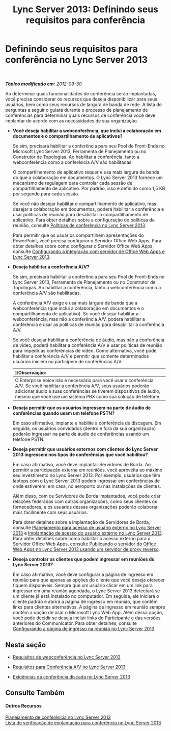 ﻿---
title: 'Lync Server 2013: Definindo seus requisitos para conferência'
TOCTitle: Definindo seus requisitos para conferência
ms:assetid: 5c83e268-22bf-42b2-bac3-3237b5e02e03
ms:mtpsurl: https://technet.microsoft.com/pt-br/library/JJ204935(v=OCS.15)
ms:contentKeyID: 49306838
ms.date: 05/19/2016
mtps_version: v=OCS.15
ms.translationtype: HT
---

# Definindo seus requisitos para conferência no Lync Server 2013

 

_**Tópico modificado em:** 2012-09-30_

Ao determinar quais funcionalidades de conferência serão implantadas, você precisa considerar os recursos que deseja disponibilizar para seus usuários, bem como seus recursos de largura de banda de rede. A lista de perguntas a seguir o guiará durante o processo de planejamento de conferências para determinar quais recursos de conferência você deve implantar de acordo com as necessidades de sua organização.

  - **Você deseja habilitar a webconferência, que inclui a colaboração em documentos e o compartilhamento de aplicativos?**
    
    Se sim, precisará habilitar a conferência para seu Pool de Front-Ends no Microsoft Lync Server 2013, Ferramenta de Planejamento ou no Construtor de Topologias. Ao habilitar a conferência, tanto a webconferência como a conferência A/V são habilitadas.
    
    O compartilhamento de aplicativo requer e usa mais largura de banda do que a colaboração em documentos. O Lync Server 2013 fornece um mecanismo de regulagem para controlar cada sessão de compartilhamento de aplicativo. Por padrão, isso é definido como 1,5 KB por segundo para cada sessão.
    
    Se você não desejar habilitar o compartilhamento de aplicativo, mas desejar a colaboração em documentos, poderá habilitar a conferência e usar políticas de reunião para desabilitar o compartilhamento de aplicativo. Para obter detalhes sobre a configuração de políticas de reunião, consulte [Políticas de conferência no Lync Server 2013](lync-server-2013-conferencing-policies.md).
    
    Para permitir que os usuários compartilhem apresentações do PowerPoint, você precisa configurar o Servidor Office Web Apps. Para obter detalhes sobre como configurar o Servidor Office Web Apps, consulte [Configurando a integração com servidor de Office Web Apps e Lync Server 2013](lync-server-2013-enabling-office-web-apps-server-and-lync-server-2013.md).

  - **Deseja habilitar a conferência A/V?**
    
    Se sim, precisará habilitar a conferência para seu Pool de Front-Ends no Lync Server 2013, Ferramenta de Planejamento ou no Construtor de Topologias. Ao habilitar a conferência, tanto a webconferência como a conferência A/V são habilitadas.
    
    A conferência A/V exige e usa mais largura de banda que a webconferência (que inclui a colaboração em documentos e o compartilhamento de aplicativo). Se você desejar habilitar a webconferência, mas não a conferência A/V, poderá habilitar a conferência e usar as políticas de reunião para desabilitar a conferência A/V.
    
    Se você desejar habilitar a conferência de áudio, mas não a conferência de vídeo, poderá habilitar a conferência A/V e usar políticas de reunião para impedir as conferências de vídeo. Como alternativa, você pode habilitar a conferência A/V e permitir que somente determinados usuários iniciem ou participem de conferências A/V.
    
    <table>
    <thead>
    <tr class="header">
    <th><img src="images/Gg425756.note(OCS.15).gif" title="note" alt="note" />Observação:</th>
    </tr>
    </thead>
    <tbody>
    <tr class="odd">
    <td>O Enterprise Voice não é necessário para você usar a conferência A/V. Se você habilitar a conferência A/V, seus usuários poderão adicionar áudio a suas conferências se tiverem dispositivos de áudio, mesmo que você use um sistema PBX como sua solução de telefone.</td>
    </tr>
    </tbody>
    </table>


  - **Deseja permitir que os usuários ingressem na parte de áudio de conferências quando usam um telefone PSTN?**
    
    Em caso afirmativo, implante e habilite a conferência de discagem. Em seguida, os usuários convidados (dentro e fora da sua organização) poderão ingressar na parte de áudio de conferências usando um telefone PSTN.

  - **Deseja permitir que usuários externos com clientes do Lync Server 2013 ingressem nos tipos de conferências que você habilitou?**
    
    Em caso afirmativo, você deve implantar Servidores de Borda. Ao permitir a participação externa em reuniões, você aproveita ao máximo seu investimento no Lync Server 2013. Por exemplo, usuários que têm laptops com o Lync Server 2013 podem ingressar em conferências de onde estiverem: em casa, no aeroporto ou nas instalações de clientes.
    
    Além disso, com os Servidores de Borda implantados, você pode criar relações federadas com outras organizações, como seus clientes ou fornecedores, e os usuários dessas organizações poderão colaborar mais facilmente com seus usuários.
    
    Para obter detalhes sobre a implantação de Servidores de Borda, consulte [Planejamento para acesso de usuário externo no Lync Server 2013](lync-server-2013-planning-for-external-user-access.md) e [Implantação de acesso do usuário externo no Lync Server 2013](lync-server-2013-deploying-external-user-access.md). Para obter detalhes sobre como habilitar o acesso externo para o Servidor Office Web Apps, consulte [Publicando o servidor do Office Web Apps no Lync Server 2013 usando um servidor de proxy reverso](lync-server-2013-publishing-office-web-apps-server-using-a-reverse-proxy-server.md).

  - **Deseja controlar os clientes que podem ingressar em reuniões do Lync Server 2013?**
    
    Em caso afirmativo, você deve configurar a página de ingresso em reunião para que apenas as opções do cliente que você deseja oferecer fiquem disponíveis. Sempre que um usuário clicar em um link para ingressar em uma reunião agendada, o Lync Server 2013 detectará se um cliente já está instalado no computador. Em seguida, ele iniciará o cliente padrão e abrirá a página de ingresso em reunião, que contém links para clientes alternativos. A página de ingresso em reunião sempre contém a opção de usar o Microsoft Lync Web App. Além dessa opção, você pode decidir se deseja incluir links do Participante e das versões anteriores do Communicator. Para obter detalhes, consulte [Configurando a página de ingresso na reunião no Lync Server 2013](lync-server-2013-configuring-the-meeting-join-page.md).

## Nesta seção

  - [Requisitos de webconferência no Lync Server 2013](lync-server-2013-web-conferencing-requirements.md)

  - [Requisitos para Conferência A/V no Lync Server 2013](lync-server-2013-a-v-conferencing-requirements.md)

  - [Exigências da conferência discada no Lync Server 2013](lync-server-2013-dial-in-conferencing-requirements.md)

## Consulte Também

#### Outros Recursos

[Planejamento de conferência no Lync Server 2013](lync-server-2013-planning-for-conferencing.md)  
[Lista de verificação de implantação para conferência no Lync Server 2013](lync-server-2013-deployment-checklist-for-conferencing.md)

